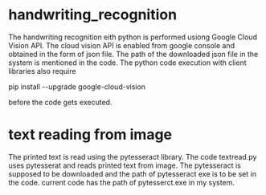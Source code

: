 # handwriting_recognition
The handwriting recognition eith python is performed usiong Google Cloud Vision API.
The cloud vision API is enabled from google console and obtained in the form of json file.
The path of the downloaded json file in the system is mentioned in the code.
The python code execution with client libraries also require 
 
 pip install --upgrade google-cloud-vision  

before the code gets executed. 

# text reading from image
The printed text is read using the pytesseract library. The code textread.py uses pytesserat and reads printed text from image.
The pytesseract is supposed to be downloaded and the path of pytesseract exe is to be set in the code. current code has the path of pytesserct.exe
in my system.
